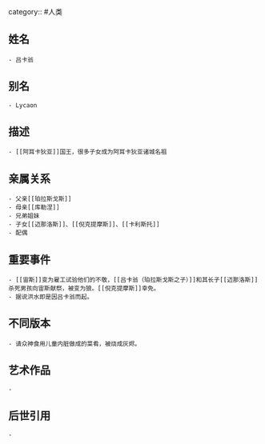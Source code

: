 category:: #人类
## 姓名
	- 吕卡翁
## 别名
	- Lycaon
## 描述
	- [[阿耳卡狄亚]]国王，很多子女成为阿耳卡狄亚诸城名祖
## 亲属关系
	- 父亲[[珀拉斯戈斯]]
	- 母亲[[库勒涅]]
	- 兄弟姐妹
	- 子女[[迈那洛斯]]、[[倪克提摩斯]]、[[卡利斯托]]
	- 配偶
## 重要事件
	- [[宙斯]]变为雇工试验他们的不敬，[[吕卡翁（珀拉斯戈斯之子）]]和其长子[[迈那洛斯]]杀死男孩向宙斯献祭，被变为狼。[[倪克提摩斯]]幸免。
	- 据说洪水即是因吕卡翁而起。
## 不同版本
	- 请众神食用儿童内脏做成的菜肴，被烧成灰烬。
## 艺术作品
	-
## 后世引用
	-
